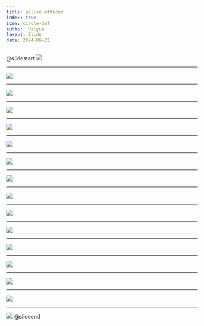 ```yaml
---
title: police officer
index: true
icon: circle-dot
author: Haiyue
layout: Slide
date: 2024-09-21
---
```

 
@slidestart
![](/data/english/reading/Level-K/police%20officer/001.png)

---

![](/data/english/reading/Level-K/police%20officer/002.png)

---

![](/data/english/reading/Level-K/police%20officer/003.png)

---

![](/data/english/reading/Level-K/police%20officer/004.png)

---

![](/data/english/reading/Level-K/police%20officer/005.png)

---

![](/data/english/reading/Level-K/police%20officer/006.png)

---

![](/data/english/reading/Level-K/police%20officer/007.png)

---

![](/data/english/reading/Level-K/police%20officer/008.png)

---

![](/data/english/reading/Level-K/police%20officer/009.png)

---

![](/data/english/reading/Level-K/police%20officer/010.png)

---

![](/data/english/reading/Level-K/police%20officer/011.png)

---

![](/data/english/reading/Level-K/police%20officer/012.png)

---

![](/data/english/reading/Level-K/police%20officer/013.png)

---

![](/data/english/reading/Level-K/police%20officer/014.png)

---

![](/data/english/reading/Level-K/police%20officer/015.png)

---

![](/data/english/reading/Level-K/police%20officer/016.png)
@slideend